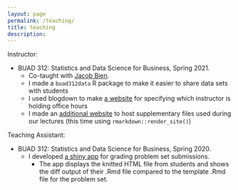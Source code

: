 ```yaml
---
layout: page
permalink: /teaching/
title: teaching
description:
---
```


Instructor:

* BUAD 312: Statistics and Data Science for Business, Spring 2021.
    * Co-taught with [Jacob Bien](http://faculty.marshall.usc.edu/Jacob-Bien/).
    * I made a `buad312data` R package to make it easier to share data sets with students
    * I used blogdown to make [a website](https://patrickvossler18.github.io/buad_312_office_hour_info/2021/01/01/buad-312-oh-schedule/) for specifying which instructor is holding office hours
    * I made an [additional website](https://patrickvossler18.github.io/buad_312_files/index.html) to host supplementary files used during our lectures (this time using `rmarkdown::render_site()`)


Teaching Assistant:

* BUAD 312: Statistics and Data Science for Business, Spring 2020.
    * I developed [a shiny app](https://github.com/patrickvossler18/grading_shiny_app) for grading problem set submissions.
        * The app displays the knitted HTML file from students and shows the diff output of their .Rmd file compared to the template .Rmd file for the problem set.